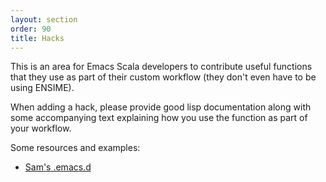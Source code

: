 ```yaml
---
layout: section
order: 90
title: Hacks
---
```


This is an area for Emacs Scala developers to contribute useful functions that they use as part of their custom workflow (they don't even have to be using ENSIME).

When adding a hack, please provide good lisp documentation along with some accompanying text explaining how you use the function as part of your workflow.

Some resources and examples:

- [Sam's .emacs.d](https://github.com/fommil/dotfiles/tree/master/.emacs.d)
